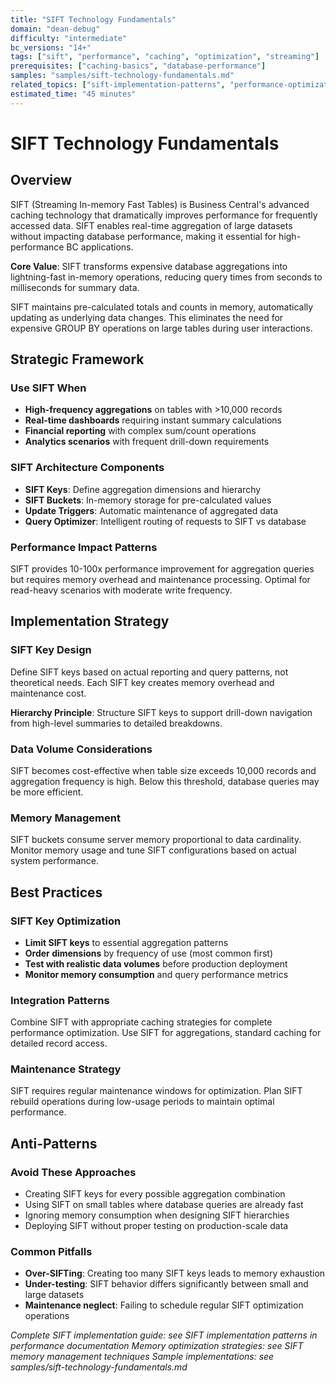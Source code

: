 ```yaml
---
title: "SIFT Technology Fundamentals"
domain: "dean-debug"
difficulty: "intermediate"
bc_versions: "14+"
tags: ["sift", "performance", "caching", "optimization", "streaming"]
prerequisites: ["caching-basics", "database-performance"]
samples: "samples/sift-technology-fundamentals.md"
related_topics: ["sift-implementation-patterns", "performance-optimization-workflow"]
estimated_time: "45 minutes"
---
```

# SIFT Technology Fundamentals

## Overview

SIFT (Streaming In-memory Fast Tables) is Business Central's advanced caching technology that dramatically improves performance for frequently accessed data. SIFT enables real-time aggregation of large datasets without impacting database performance, making it essential for high-performance BC applications.

**Core Value**: SIFT transforms expensive database aggregations into lightning-fast in-memory operations, reducing query times from seconds to milliseconds for summary data.

SIFT maintains pre-calculated totals and counts in memory, automatically updating as underlying data changes. This eliminates the need for expensive GROUP BY operations on large tables during user interactions.

## Strategic Framework

### Use SIFT When
- **High-frequency aggregations** on tables with >10,000 records
- **Real-time dashboards** requiring instant summary calculations  
- **Financial reporting** with complex sum/count operations
- **Analytics scenarios** with frequent drill-down requirements

### SIFT Architecture Components
- **SIFT Keys**: Define aggregation dimensions and hierarchy
- **SIFT Buckets**: In-memory storage for pre-calculated values
- **Update Triggers**: Automatic maintenance of aggregated data
- **Query Optimizer**: Intelligent routing of requests to SIFT vs database

### Performance Impact Patterns
SIFT provides 10-100x performance improvement for aggregation queries but requires memory overhead and maintenance processing. Optimal for read-heavy scenarios with moderate write frequency.

## Implementation Strategy

### SIFT Key Design
Define SIFT keys based on actual reporting and query patterns, not theoretical needs. Each SIFT key creates memory overhead and maintenance cost.

**Hierarchy Principle**: Structure SIFT keys to support drill-down navigation from high-level summaries to detailed breakdowns.

### Data Volume Considerations
SIFT becomes cost-effective when table size exceeds 10,000 records and aggregation frequency is high. Below this threshold, database queries may be more efficient.

### Memory Management
SIFT buckets consume server memory proportional to data cardinality. Monitor memory usage and tune SIFT configurations based on actual system performance.

## Best Practices

### SIFT Key Optimization
- **Limit SIFT keys** to essential aggregation patterns
- **Order dimensions** by frequency of use (most common first)
- **Test with realistic data volumes** before production deployment
- **Monitor memory consumption** and query performance metrics

### Integration Patterns
Combine SIFT with appropriate caching strategies for complete performance optimization. Use SIFT for aggregations, standard caching for detailed record access.

### Maintenance Strategy
SIFT requires regular maintenance windows for optimization. Plan SIFT rebuild operations during low-usage periods to maintain optimal performance.

## Anti-Patterns

### Avoid These Approaches
- Creating SIFT keys for every possible aggregation combination
- Using SIFT on small tables where database queries are already fast
- Ignoring memory consumption when designing SIFT hierarchies
- Deploying SIFT without proper testing on production-scale data

### Common Pitfalls
- **Over-SIFTing**: Creating too many SIFT keys leads to memory exhaustion
- **Under-testing**: SIFT behavior differs significantly between small and large datasets
- **Maintenance neglect**: Failing to schedule regular SIFT optimization operations

*Complete SIFT implementation guide: see SIFT implementation patterns in performance documentation*
*Memory optimization strategies: see SIFT memory management techniques*
*Sample implementations: see samples/sift-technology-fundamentals.md*